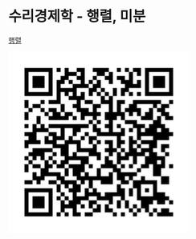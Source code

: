 # 수리경제학 - 행렬, 미분

[행렬](LinearAlgebra.pdf)


<!-- [극한](differentiation_part1_limits.pdf)


[미분](differentiation_part2.pdf) -->


![image info](qr-code.png)